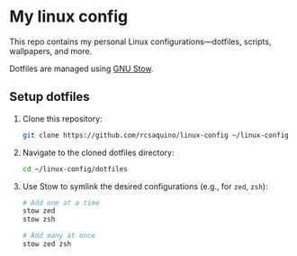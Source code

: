 # My linux config

This repo contains my personal Linux configurations—dotfiles, scripts, wallpapers, and more.

Dotfiles are managed using [GNU Stow](https://www.gnu.org/software/stow/).

## Setup dotfiles

1.  Clone this repository:
    ```bash
    git clone https://github.com/rcsaquino/linux-config ~/linux-config
    ```
2.  Navigate to the cloned dotfiles directory:
    ```bash
    cd ~/linux-config/dotfiles
    ```
3.  Use Stow to symlink the desired configurations (e.g., for `zed`, `zsh`):
    ```bash
    # Add one at a time
    stow zed
    stow zsh
    ```
    ```bash
    # Add many at once
    stow zed zsh
    ```
